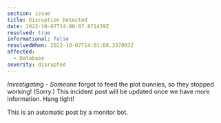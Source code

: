 ```yaml
---
section: issue
title: Disruption Detected
date: 2022-10-07T14:00:07.871439Z
resolved: true
informational: false
resolvedWhen: 2022-10-07T14:01:08.337093Z
affected:
  - Database
severity: disrupted
---
```

*Investigating* - _Someone_ forgot to feed the plot bunnies, so they stopped working! (Sorry.) This incident post will be updated once we have more information. Hang tight!

This is an automatic post by a monitor bot.
        